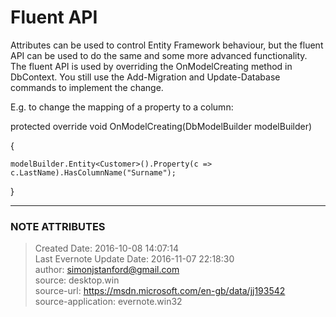 # Fluent API

Attributes can be used to control Entity Framework behaviour, but the fluent
API can be used to do the same and some more advanced functionality. The
fluent API is used by overriding the OnModelCreating method in DbContext. You
still use the Add-Migration and Update-Database commands to implement the
change.  

  

E.g. to change the mapping of a property to a column:

  

protected override void OnModelCreating(DbModelBuilder modelBuilder)

{

    modelBuilder.Entity<Customer>().Property(c => c.LastName).HasColumnName("Surname");

}

  


---
### NOTE ATTRIBUTES
>Created Date: 2016-10-08 14:07:14  
>Last Evernote Update Date: 2016-11-07 22:18:30  
>author: simonjstanford@gmail.com  
>source: desktop.win  
>source-url: https://msdn.microsoft.com/en-gb/data/jj193542  
>source-application: evernote.win32  